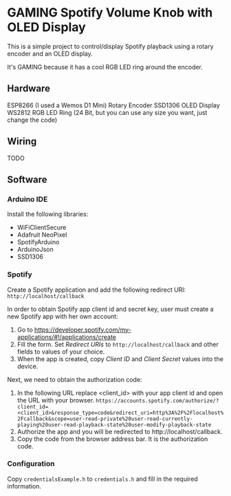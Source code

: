 # GAMING Spotify Volume Knob with OLED Display

This is a simple project to control/display Spotify playback using a rotary encoder and an OLED display.

It's GAMING because it has a cool RGB LED ring around the encoder.

## Hardware
ESP8266 (I used a Wemos D1 Mini)
Rotary Encoder
SSD1306 OLED Display
WS2812 RGB LED Ring (24 Bit, but you can use any size you want, just change the code)


## Wiring

TODO

## Software

### Arduino IDE
Install the following libraries:
- WiFiClientSecure
- Adafruit NeoPixel
- SpotifyArduino
- ArduinoJson
- SSD1306

### Spotify

Create a Spotify application and add the following redirect URI: `http://localhost/callback`

In order to obtain Spotify app client id and secret key, user must create a new Spotify app with her own account:
 1. Go to https://developer.spotify.com/my-applications/#!/applications/create
 2. Fill the form. Set *Redirect URIs* to `http://localhost/callback` and other fields to values of your choice.
 3. When the app is created, copy *Client ID* and *Client Secret* values into the device.

Next, we need to obtain the authorization code:
 1. In the following URL replace <client_id> with your app client id and open the URL with your browser. `https://accounts.spotify.com/authorize/?client_id=<client_id>&response_type=code&redirect_uri=http%3A%2F%2Flocalhost%2Fcallback&scope=user-read-private%20user-read-currently-playing%20user-read-playback-state%20user-modify-playback-state`
 2. Authorize the app and you will be redirected to http://localhost/callback.
 3. Copy the code from the browser address bar. It is the authorization code.

 

### Configuration

Copy `credentialsExample.h` to `credentials.h` and fill in the required information.


